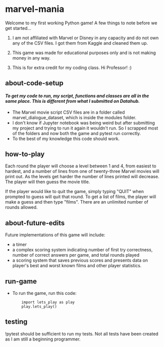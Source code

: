 # marvel-mania

Welcome to my first working Python game! A few things to note before we get started...

  1. I  am not affiliated with Marvel or Disney in any capacity and do not own any of the CSV files. I got them from Kaggle and cleaned them up.

  2. This game was made for educational purposes only and is not making money in any way.

  3. This is for extra credit for my coding class. Hi Professor! :)



## about-code-setup

#### *To get my code to run, my script, functions and classes are all in the same place. This is different from what I submitted on Datahub.*
- The Marvel movie script CSV files are in a folder called marvel_dialogue_dataset, which is inside the modules folder.
- I don't know if Jupyter notebook was being weird but after submitting my project and trying to run it again it wouldn't run. So I scrapped most of the folders and now both the game and pytest run correctly. 
- To the best of my knowledge this code should work.

## how-to-play
Each round the player will choose a level between 1 and 4, from easiest to hardest, and a number of lines from one of twenty-three Marvel movies will print out. As the levels get harder the number of lines printed will decrease. The player will then guess the movie title. 

If the player would like to quit the game, simply typing "QUIT" when prompted to guess will quit that round. To get a list of films, the player will make a guess and then type "films". There are an unlimited number of rounds allowed.

## about-future-edits 

Future implementations of this game will include:
- a timer
- a complex scoring system indicating number of first try correctness, number of correct answers per game, and total rounds played
- a scoring system that saves previous scores and presents data on player's best and worst known films and other player statistics.

## run-game
- To run the game, run this code:
          
          import lets_play as play 
          play.lets_play()

## testing 
!pytest should be sufficient to run my tests. Not all tests have been created as I am still a beginning programmer.
